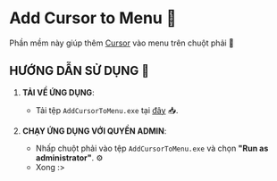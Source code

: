 # Add Cursor to Menu 🚀

Phần mềm này giúp thêm [Cursor](https://www.cursor.com/) vào menu trên chuột phải 🔧

## HƯỚNG DẪN SỬ DỤNG 💾

1. **TẢI VỀ ỨNG DỤNG**:
   - Tải tệp `AddCursorToMenu.exe` tại [đây](https://github.com/ovftank/add-cursor-to-menu/releases/tag/v1.0.0) 📥.

2. **CHẠY ỨNG DỤNG VỚI QUYỀN ADMIN**:
   - Nhấp chuột phải vào tệp `AddCursorToMenu.exe` và chọn **"Run as administrator"**. ⚙️
   - Xong :>
